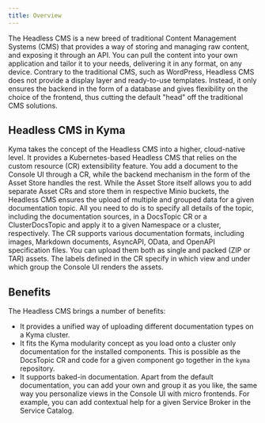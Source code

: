 ```yaml
---
title: Overview
---
```


The Headless CMS is a new breed of traditional Content Management Systems (CMS) that provides a way of storing and managing raw content, and exposing it through an API. You can pull the content into your own application and tailor it to your needs, delivering it in any format, on any device. Contrary to the traditional CMS, such as WordPress, Headless CMS does not provide a display layer and ready-to-use templates. Instead, it only ensures the backend in the form of a database and gives flexibility on the choice of the frontend, thus cutting the default "head" off the traditional CMS solutions.

## Headless CMS in Kyma

Kyma takes the concept of the Headless CMS into a higher, cloud-native level. It provides a Kubernetes-based Headless CMS that relies on the custom resource (CR) extensibility feature. You add a document to the Console UI through a CR, while the backend mechanism in the form of the Asset Store handles the rest. While the Asset Store itself allows you to add separate Asset CRs and store them in respective Minio buckets, the Headless CMS ensures the upload of multiple and grouped data for a given documentation topic. All you need to do is to specify all details of the topic, including the documentation sources, in a DocsTopic CR or a ClusterDocsTopic and apply it to a given Namespace or a cluster, respectively. The CR supports various documentation formats, including images, Markdown documents, AsyncAPI, OData, and OpenAPI specification files. You can upload them both as single and packed (ZIP or TAR) assets. The labels defined in the CR specify in which view and under which group the Console UI renders the assets.

## Benefits

The Headless CMS brings a number of benefits:

- It provides a unified way of uploading different documentation types on a Kyma cluster.
- It fits the Kyma modularity concept as you load onto a cluster only documentation for the installed components. This is possible as the DocsTopic CR and code for a given component go together in the `kyma` repository.
- It supports baked-in documentation. Apart from the default documentation, you can add your own and group it as you like, the same way you personalize views in the Console UI with micro frontends. For example, you can add contextual help for a given Service Broker in the Service Catalog.
